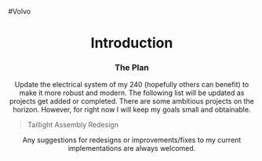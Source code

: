 #Volvo
<h1 align="center"> Introduction</h1>
	
<h3 align="center"> The Plan </h3>
		
			
<p align="center">
	Update the electrical system of my 240 (hopefully others can benefit) to make it more robust and modern.
	The following list will be updated as projects get added or completed.  There are some ambitious projects on the horizon.
	However, for right now I will keep my goals small and obtainable.
</p>
			
> Taillight Assembly Redesign
> 
		
<p align="center"> 
	Any suggestions for redesigns or improvements/fixes to my current implementations are always welcomed.
</p>
		

